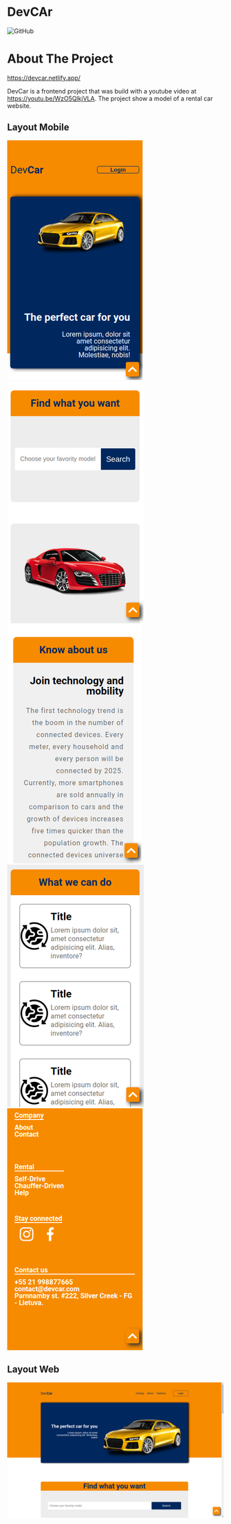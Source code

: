 # DevCAr

![GitHub](https://img.shields.io/github/license/gilrsantana/DevCar)

# About The Project

https://devcar.netlify.app/

DevCar is a frontend project that was build with a youtube video at https://youtu.be/WzO5QlkjVLA.
The project show a model of a rental car website.

## Layout Mobile

![mobile1](Img/Views/mobile-view.png) ![mobile2](Img/Views/mobile-view2.png) ![mobile3](Img/Views/mobile-view3.png) ![mobile4](Img/Views/mobile-view4.png) ![mobile5](Img/Views/mobile-view5.png) 


## Layout Web
![web](Img/Views/website-view.png)

